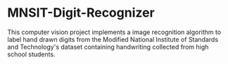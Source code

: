 # MNSIT-Digit-Recognizer
This computer vision project implements a image recognition algorithm to label hand drawn digits from the Modified National Institute of Standards and Technology's dataset containing handwriting collected from high school students. 
